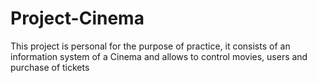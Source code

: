 # Project-Cinema
This project is personal for the purpose of practice, it consists of an information system of a Cinema and allows to control movies, users and purchase of tickets
